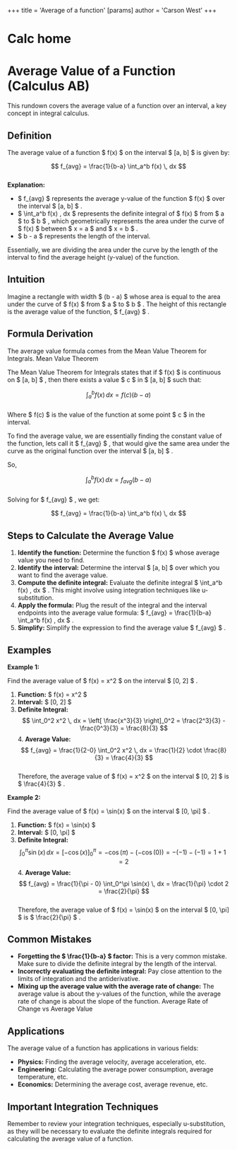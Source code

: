 +++
 title = 'Average of a function'
[params]
	author = 'Carson West'
+++
# Calc home
# Average Value of a Function (Calculus AB)

This rundown covers the average value of a function over an interval, a key concept in integral calculus.

## Definition

The average value of a function  $ f(x) $  on the interval  $ [a, b] $  is given by:

 $$  f_{avg} = \frac{1}{b-a} \int_a^b f(x) \, dx
 $$  
**Explanation:**

*    $ f_{avg} $  represents the average y-value of the function  $ f(x) $  over the interval  $ [a, b] $ .
*    $ \int_a^b f(x) \, dx $  represents the definite integral of  $ f(x) $  from  $ a $  to  $ b $ , which geometrically represents the area under the curve of  $ f(x) $  between  $ x = a $  and  $ x = b $ .
*    $ b - a $  represents the length of the interval.

Essentially, we are dividing the area under the curve by the length of the interval to find the average height (y-value) of the function.

## Intuition

Imagine a rectangle with width  $ (b - a) $  whose area is equal to the area under the curve of  $ f(x) $  from  $ a $  to  $ b $ .  The height of this rectangle is the average value of the function,  $ f_{avg} $ .

## Formula Derivation

The average value formula comes from the Mean Value Theorem for Integrals. Mean Value Theorem

The Mean Value Theorem for Integrals states that if  $ f(x) $  is continuous on  $ [a, b] $ , then there exists a value  $ c $  in  $ [a, b] $  such that:

 $$  \int_a^b f(x) \, dx = f(c)(b - a)
 $$  
Where  $ f(c) $  is the value of the function at some point  $ c $  in the interval.

To find the average value, we are essentially finding the constant value of the function, lets call it  $ f_{avg} $ , that would give the same area under the curve as the original function over the interval  $ [a, b] $ .

So,

 $$  \int_a^b f(x) \, dx = f_{avg}(b - a)
 $$  
Solving for  $ f_{avg} $ , we get:

 $$  f_{avg} = \frac{1}{b-a} \int_a^b f(x) \, dx
 $$  
## Steps to Calculate the Average Value

1.  **Identify the function:** Determine the function  $ f(x) $  whose average value you need to find.
2.  **Identify the interval:** Determine the interval  $ [a, b] $  over which you want to find the average value.
3.  **Compute the definite integral:** Evaluate the definite integral  $ \int_a^b f(x) \, dx $ .  This might involve using integration techniques like u-substitution.
4.  **Apply the formula:** Plug the result of the integral and the interval endpoints into the average value formula:  $ f_{avg} = \frac{1}{b-a} \int_a^b f(x) \, dx $ .
5.  **Simplify:** Simplify the expression to find the average value  $ f_{avg} $ .

## Examples

**Example 1:**

Find the average value of  $ f(x) = x^2 $  on the interval  $ [0, 2] $ .

1.  **Function:**  $ f(x) = x^2 $ 
2.  **Interval:**  $ [0, 2] $ 
3.  **Definite Integral:**
     $$      \int_0^2 x^2 \, dx = \left[ \frac{x^3}{3} \right]_0^2 = \frac{2^3}{3} - \frac{0^3}{3} = \frac{8}{3}
     $$  4.  **Average Value:**
     $$      f_{avg} = \frac{1}{2-0} \int_0^2 x^2 \, dx = \frac{1}{2} \cdot \frac{8}{3} = \frac{4}{3}
     $$  
Therefore, the average value of  $ f(x) = x^2 $  on the interval  $ [0, 2] $  is  $ \frac{4}{3} $ .

**Example 2:**

Find the average value of  $ f(x) = \sin(x) $  on the interval  $ [0, \pi] $ .

1.  **Function:**  $ f(x) = \sin(x) $ 
2.  **Interval:**  $ [0, \pi] $ 
3.  **Definite Integral:**
     $$      \int_0^\pi \sin(x) \, dx = \left[ -\cos(x) \right]_0^\pi = -\cos(\pi) - (-\cos(0)) = -(-1) - (-1) = 1 + 1 = 2
     $$  4.  **Average Value:**
     $$      f_{avg} = \frac{1}{\pi - 0} \int_0^\pi \sin(x) \, dx = \frac{1}{\pi} \cdot 2 = \frac{2}{\pi}
     $$  
Therefore, the average value of  $ f(x) = \sin(x) $  on the interval  $ [0, \pi] $  is  $ \frac{2}{\pi} $ .

## Common Mistakes

*   **Forgetting the  $ \frac{1}{b-a} $  factor:** This is a very common mistake.  Make sure to divide the definite integral by the length of the interval.
*   **Incorrectly evaluating the definite integral:** Pay close attention to the limits of integration and the antiderivative.
*   **Mixing up the average value with the average rate of change:** The average value is about the y-values of the function, while the average rate of change is about the slope of the function. Average Rate of Change vs Average Value

## Applications

The average value of a function has applications in various fields:

*   **Physics:** Finding the average velocity, average acceleration, etc.
*   **Engineering:** Calculating the average power consumption, average temperature, etc.
*   **Economics:** Determining the average cost, average revenue, etc.

## Important Integration Techniques

Remember to review your integration techniques, especially u-substitution, as they will be necessary to evaluate the definite integrals required for calculating the average value of a function.
